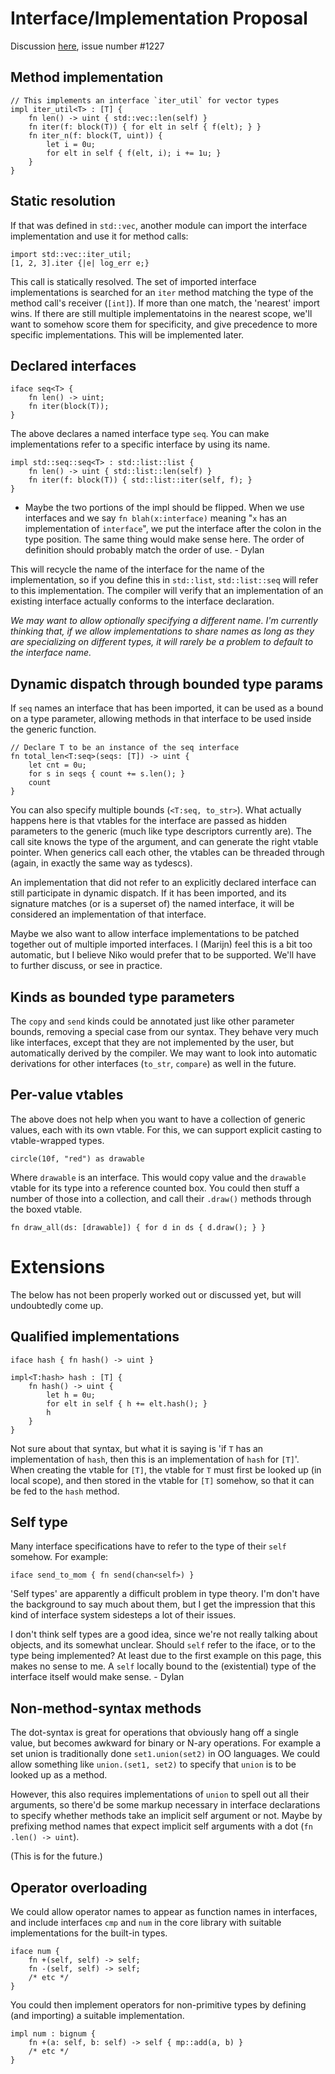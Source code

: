 # Interface/Implementation Proposal

Discussion [here][1], issue number #1227

[1]: https://mail.mozilla.org/pipermail/rust-dev/2011-November/001010.html

## Method implementation

    // This implements an interface `iter_util` for vector types
    impl iter_util<T> : [T] {
        fn len() -> uint { std::vec::len(self) }
        fn iter(f: block(T)) { for elt in self { f(elt); } }
        fn iter_n(f: block(T, uint)) {
            let i = 0u;
            for elt in self { f(elt, i); i += 1u; }
        }
    }

## Static resolution

If that was defined in `std::vec`, another module can import the interface implementation and use it for method calls:

    import std::vec::iter_util;
    [1, 2, 3].iter {|e| log_err e;}

This call is statically resolved. The set of imported interface implementations is searched for an `iter` method matching the type of the method call's receiver (`[int]`). If more than one match, the 'nearest' import wins. If there are still multiple implementatoins in the nearest scope, we'll want to somehow score them for specificity, and give precedence to more specific implementations. This will be implemented later.

## Declared interfaces

    iface seq<T> {
        fn len() -> uint;
        fn iter(block(T));
    }

The above declares a named interface type `seq`. You can make implementations refer to a specific interface by using its name.

    impl std::seq::seq<T> : std::list::list {
        fn len() -> uint { std::list::len(self) }
        fn iter(f: block(T)) { std::list::iter(self, f); }
    }

+ Maybe the two portions of the impl should be flipped. When we use interfaces and we say `fn blah(x:interface)` meaning "`x` has an implementation of `interface`", we put the interface after the colon in the type position. The same thing would make sense here. The order of definition should probably match the order of use. - Dylan

This will recycle the name of the interface for the name of the implementation, so if you define this in `std::list`, `std::list::seq` will refer to this implementation. The compiler will verify that an implementation of an existing interface actually conforms to the interface declaration.

*We may want to allow optionally specifying a different name. I'm currently thinking that, if we allow implementations to share names as long as they are specializing on different types, it will rarely be a problem to default to the interface name.*

## Dynamic dispatch through bounded type params

If `seq` names an interface that has been imported, it can be used as a bound on a type parameter, allowing methods in that interface to be used inside the generic function.

    // Declare T to be an instance of the seq interface
    fn total_len<T:seq>(seqs: [T]) -> uint {
        let cnt = 0u;
        for s in seqs { count += s.len(); }
        count
    }

You can also specify multiple bounds (`<T:seq, to_str>`). What actually happens here is that vtables for the interface are passed as hidden parameters to the generic (much like type descriptors currently are). The call site knows the type of the argument, and can generate the right vtable pointer. When generics call each other, the vtables can be threaded through (again, in exactly the same way as tydescs).

An implementation that did not refer to an explicitly declared interface can still participate in dynamic dispatch. If it has been imported, and its signature matches (or is a superset of) the named interface, it will be considered an implementation of that interface.

Maybe we also want to allow interface implementations to be patched together out of multiple imported interfaces. I (Marijn) feel this is a bit too automatic, but I believe Niko would prefer that to be supported. We'll have to further discuss, or see in practice.

## Kinds as bounded type parameters

The `copy` and `send` kinds could be annotated just like other parameter bounds, removing a special case from our syntax. They behave very much like interfaces, except that they are not implemented by the user, but automatically derived by the compiler. We may want to look into automatic derivations for other interfaces (`to_str`, `compare`) as well in the future.

## Per-value vtables

The above does not help when you want to have a collection of generic values, each with its own vtable. For this, we can support explicit casting to vtable-wrapped types.

    circle(10f, "red") as drawable

Where `drawable` is an interface. This would copy value and the `drawable` vtable for its type into a reference counted box. You could then stuff a number of those into a collection, and call their `.draw()` methods through the boxed vtable.

    fn draw_all(ds: [drawable]) { for d in ds { d.draw(); } }

# Extensions

The below has not been properly worked out or discussed yet, but will undoubtedly come up.

## Qualified implementations

    iface hash { fn hash() -> uint }
    
    impl<T:hash> hash : [T] {
        fn hash() -> uint {
            let h = 0u;
            for elt in self { h += elt.hash(); }
            h
        }
    }

Not sure about that syntax, but what it is saying is 'if `T` has an implementation of `hash`, then this is an implementation of `hash` for `[T]`'. When creating the vtable for `[T]`, the vtable for `T` must first be looked up (in local scope), and then stored in the vtable for `[T]` somehow, so that it can be fed to the `hash` method.

## Self type

Many interface specifications have to refer to the type of their `self` somehow. For example:

    iface send_to_mom { fn send(chan<self>) }

'Self types' are apparently a difficult problem in type theory. I'm don't have the background to say much about them, but I get the impression that this kind of interface system sidesteps a lot of their issues.

I don't think self types are a good idea, since we're not really talking about objects, and its somewhat unclear. Should `self` refer to the iface, or to the type being implemented? At least due to the first example on this page, this makes no sense to me. A `self` locally bound to the (existential) type of the interface itself would make sense. - Dylan

## Non-method-syntax methods

The dot-syntax is great for operations that obviously hang off a single value, but becomes awkward for binary or N-ary operations. For example a set union is traditionally done `set1.union(set2)` in OO languages. We could allow something like `union.(set1, set2)` to specify that `union` is to be looked up as a method.

However, this also requires implementations of `union` to spell out all their arguments, so there'd be some markup necessary in interface declarations to specify whether methods take an implicit self argument or not. Maybe by prefixing method names that expect implicit self arguments with a dot (`fn .len() -> uint`).

(This is for the future.)

## Operator overloading

We could allow operator names to appear as function names in interfaces, and include interfaces `cmp` and `num` in the core library with suitable implementations for the built-in types.

    iface num {
        fn +(self, self) -> self;
        fn -(self, self) -> self;
        /* etc */
    }

You could then implement operators for non-primitive types by defining (and importing) a suitable implementation.

    impl num : bignum {
        fn +(a: self, b: self) -> self { mp::add(a, b) }
        /* etc */
    }

